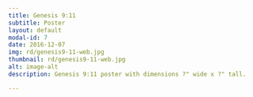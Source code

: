 ```yaml
---
title: Genesis 9:11
subtitle: Poster
layout: default
modal-id: 7
date: 2016-12-07
img: rd/genesis9-11-web.jpg
thumbnail: rd/genesis9-11-web.jpg
alt: image-alt
description: Genesis 9:11 poster with dimensions ?" wide x ?" tall.

---
```

